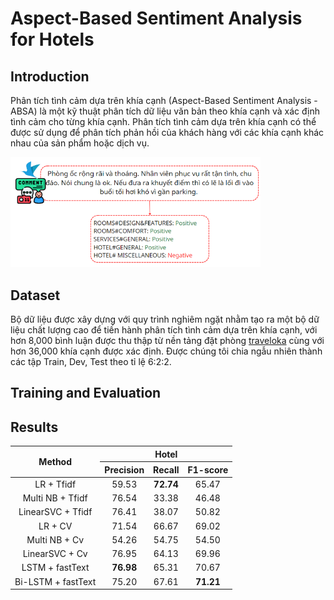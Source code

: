 # Aspect-Based Sentiment Analysis for Hotels

## Introduction
Phân tích tình cảm dựa trên khía cạnh (Aspect-Based Sentiment Analysis - ABSA) là một kỹ thuật phân tích dữ liệu văn bản theo khía cạnh và xác định tình cảm cho từng khía cạnh. Phân tích tình cảm dựa trên khía cạnh có thể được sử dụng để phân tích phản hồi của khách hàng với các khía cạnh khác nhau của sản phẩm hoặc dịch vụ.

<img src="./Image/vidu.png" width="400"/>

## Dataset
Bộ dữ liệu được xây dựng với quy trình nghiêm ngặt nhằm tạo ra một bộ dữ liệu chất lượng cao để tiến hành phân tích tình cảm dựa trên khía cạnh, với hơn 8,000 bình luận được thu thập từ nền tảng đặt phòng [traveloka](https://www.traveloka.com/en-vn/)  cùng với hơn 36,000 khía cạnh được xác định. Được chúng tôi chia ngẫu nhiên thành các tập Train, Dev, Test theo tỉ lệ 6:2:2.

## Training and Evaluation



## Results
<table>
<thead>
  <tr>
    <th rowspan="2">Method</th>
    <th colspan="3">Hotel</th>
  </tr>
  <tr>
    <th>Precision</th>
    <th>Recall</th>
    <th>F1-score</th>
  </tr>
</thead>
<tbody>
  <tr>
    <td align="center">LR + Tfidf</td>
    <td align="center">59.53</td>
    <td align="center"><b>72.74</b></td>
    <td align="center">65.47</td>
  </tr>
  <tr>
    <td align="center">Multi NB + Tfidf</td>
    <td align="center">76.54</td>
    <td align="center">33.38</td>
    <td align="center">46.48</td>
  </tr>
  
  <tr>
    <td align="center">LinearSVC + Tfidf</td>
    <td align="center">76.41</td>
    <td align="center">38.07</td>
    <td align="center">50.82</td>
  </tr>
  <tr>
    <td align="center">LR + CV</td>
    <td align="center">71.54</td>
    <td align="center">66.67</td>
    <td align="center">69.02</td>
  </tr>
  <tr>
    <td align="center">Multi NB + Cv</td>
    <td align="center">54.26</td>
    <td align="center">54.75</td>
    <td align="center">54.50</td>
  </tr>
  <tr>
    <td align="center">LinearSVC + Cv</td>
    <td align="center">76.95</td>
    <td align="center">64.13</td>
    <td align="center">69.96</td>
  </tr>
  <tr>
    <td align="center">LSTM + fastText</td>
    <td align="center"><b>76.98</b></td>
    <td align="center">65.31</td>
    <td align="center">70.67</td>
  </tr>
  <tr>
    <td align="center">Bi-LSTM + fastText</td>
    <td align="center">75.20</td>
    <td align="center">67.61</td>
    <td align="center"><b>71.21</b></td>
  </tr>
</tbody>
</table>
